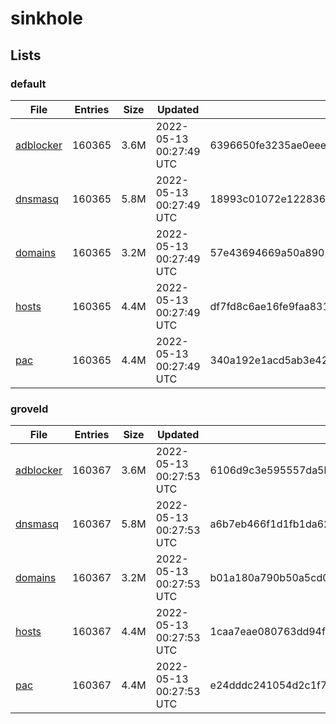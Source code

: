 # sinkhole

## Lists

### default

|File|Entries|Size|Updated|Hash|
|-|-|-|-|-|
|[adblocker](https://raw.githubusercontent.com/groveld/sinkhole/lists/default/adblocker.txt)|160365|3.6M|2022-05-13 00:27:49 UTC|6396650fe3235ae0eeeeb2a7b17090a5f9814bb179d5481b19fd7c42f60a7550|
|[dnsmasq](https://raw.githubusercontent.com/groveld/sinkhole/lists/default/dnsmasq.txt)|160365|5.8M|2022-05-13 00:27:49 UTC|18993c01072e12283672bc7f4a90f55ff6f9151e9b6bd2da33b21af66aec3038|
|[domains](https://raw.githubusercontent.com/groveld/sinkhole/lists/default/domains.txt)|160365|3.2M|2022-05-13 00:27:49 UTC|57e43694669a50a89012d473cd555f27c54eabe91a00954404324bbec98feec0|
|[hosts](https://raw.githubusercontent.com/groveld/sinkhole/lists/default/hosts.txt)|160365|4.4M|2022-05-13 00:27:49 UTC|df7fd8c6ae16fe9faa831d1c30cbbd42a3ff0fc76d0b1827e2f0dc338961dd90|
|[pac](https://raw.githubusercontent.com/groveld/sinkhole/lists/default/pac.txt)|160365|4.4M|2022-05-13 00:27:49 UTC|340a192e1acd5ab3e42262086709526daaec805a6bdc0f2f8e6e5243447792c7|

### groveld

|File|Entries|Size|Updated|Hash|
|-|-|-|-|-|
|[adblocker](https://raw.githubusercontent.com/groveld/sinkhole/lists/groveld/adblocker.txt)|160367|3.6M|2022-05-13 00:27:53 UTC|6106d9c3e595557da5b3172c418e66cdaa3955e88461444c68bfaf7c2986437f|
|[dnsmasq](https://raw.githubusercontent.com/groveld/sinkhole/lists/groveld/dnsmasq.txt)|160367|5.8M|2022-05-13 00:27:53 UTC|a6b7eb466f1d1fb1da62765246f4ea48c7413100729fbf8e69d47e5a2e2e9845|
|[domains](https://raw.githubusercontent.com/groveld/sinkhole/lists/groveld/domains.txt)|160367|3.2M|2022-05-13 00:27:53 UTC|b01a180a790b50a5cd098433fa3f9c03e4d2fd85ebf43981851d61694b7b1137|
|[hosts](https://raw.githubusercontent.com/groveld/sinkhole/lists/groveld/hosts.txt)|160367|4.4M|2022-05-13 00:27:53 UTC|1caa7eae080763dd94f872087a1abd70029d6fcde99c603a1bae3c7d799011d1|
|[pac](https://raw.githubusercontent.com/groveld/sinkhole/lists/groveld/pac.txt)|160367|4.4M|2022-05-13 00:27:53 UTC|e24dddc241054d2c1f7954bf0768d1ab067bf916f985db1049516b0e489f18e3|
